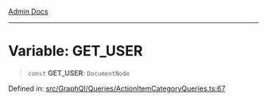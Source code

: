 [Admin Docs](/)

***

# Variable: GET\_USER

> `const` **GET\_USER**: `DocumentNode`

Defined in: [src/GraphQl/Queries/ActionItemCategoryQueries.ts:67](https://github.com/PalisadoesFoundation/talawa-admin/blob/main/src/GraphQl/Queries/ActionItemCategoryQueries.ts#L67)

